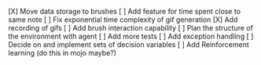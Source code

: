 [X] Move data storage to brushes
[ ] Add feature for time spent close to same note 
[ ] Fix exponential time complexity of gif generation
[X] Add recording of gifs
[ ] Add brush interaction capability
[ ] Plan the structure of the environment with agent
[ ] Add more tests
[ ] Add exception handling
[ ] Decide on and implement sets of decision variables
[ ] Add Reinforcement learning (do this in mojo maybe?)